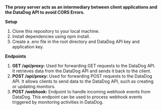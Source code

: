 **The proxy server acts as an intermediary between client applications and the DataDog API to avoid CORS Errors.**

**Setup**
1. Clone this repository to your local machine.
2. Install dependencies using npm install.
3. Create a .env file in the root directory and DataDog API key and application key.

**Endpoints**
1. **GET /api/proxy:** Used for forwarding GET requests to the DataDog API. It retrieves data from the DataDog API and sends it back to the client.
2. **POST /api/proxy:** Used for forwarding POST requests to the DataDog API. It allows clients to send data to the DataDog API, such as creating or updating monitors.
3. **POST /webhook:** Endpoint to handle incoming webhook events from DataDog. This endpoint can be used to process webhook events triggered by monitoring activities in DataDog.
